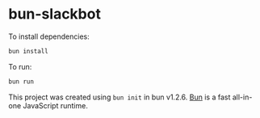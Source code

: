 # bun-slackbot

To install dependencies:

```bash
bun install
```

To run:

```bash
bun run 
```

This project was created using `bun init` in bun v1.2.6. [Bun](https://bun.sh) is a fast all-in-one JavaScript runtime.
